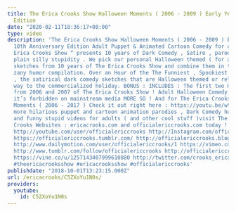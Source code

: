 ```yaml
---
title: The Erica Crooks Show Halloween Moments ( 2006 - 2009 ) Early Years 10th Anniversary
  Edition
date: "2020-02-11T18:36:17+08:00"
type: video
description: 'The Erica Crooks Show Halloween Moments ( 2006 - 2009 ) Early Years
  10th Anniversary Edition Adult Puppet & Animated Cartoon Comedy for adults “ The
  Erica Crooks Show “ presents 10 years of Dark Comedy , Satire , parodies , and just
  plain silly stupidity . We pick our personal Halloween themed ( for adults ) comedy
  sketches from 10 years of The Erica Crooks Show and combine them in this hilarious
  zany humor compilation. Over an Hour of the The Funniest , Spookiest , Creepiest
  , the satirical dark comedy sketches that are Halloween themed or related in some
  way to the commercialized holiday. BONUS : INCLUDES : The first two Halloween Specials
  from 2006 and 2007 of The Erica Crooks Show ! Adult Halloween Comedy so funny that
  it’s forbidden on mainstream media MORE SO ! And for The Erica Crooks Show Halloween
  Moments ( 2006 - 2017 ) Check it out right here : https://youtu.be/wt7gKOpLprY For
  more hilarious puppet and cartoon animation parodies , Dark Comedy humor , satires
  and funny stupid videos for adults ( and other cool stuff )visit The Official Erica
  Crooks Websites : ericacrooks.com and officialericcrooks.com today ! http://facebook.com/officialericcrooks
  http://youtube.com/user/officialericcrooks http://Instagram.com/officialericcrooks/
  https://officialericcrooks.tumblr.com/ http://officialericcrooks.blogspot.com/ http://officialericcrooks.newgrounds.com/follow
  http://www.dailymotion.com/user/officialericcrooks/1 https://vimeo.com/officialericcrooks
  http://www.tumblr.com/follow/officialericcrooks http://officialericcrooks.newgrounds.com
  https://vine.co/u/1257143407999610880 http://twitter.com/crooks_erica #ericacrooks
  #theericacrooksshow #ericacrooksshow #officialericcrooks'
publishdate: "2018-10-01T13:23:15.000Z"
url: /ericacrooks/C5ZXoYu1N0s/
providers:
  youtube:
    id: C5ZXoYu1N0s
---
```

